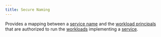 ```yaml
---
title: Secure Naming
---
```

Provides a mapping between a [service name](#service-name) and the [workload principals](#workload-principal) that are authorized to
run the [workloads](#workload) implementing a [service](#service).
